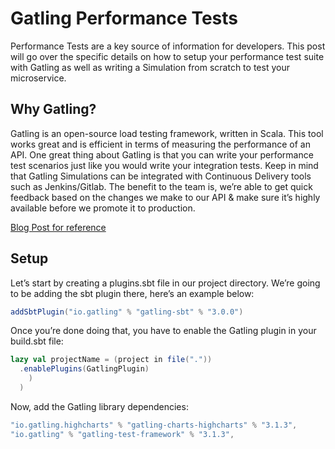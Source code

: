 # Gatling Performance Tests

Performance Tests are a key source of information for developers. This post will go over the specific details on how to setup your performance test suite with Gatling as well as writing a Simulation from scratch to test your microservice.

## Why Gatling?
Gatling is an open-source load testing framework, written in Scala. This tool works great and is efficient in terms of measuring the performance of an API. One great thing about Gatling is that you can write your performance test scenarios just like you would write your integration tests. Keep in mind that Gatling Simulations can be integrated with Continuous Delivery tools such as Jenkins/Gitlab. The benefit to the team is, we’re able to get quick feedback based on the changes we make to our API & make sure it’s highly available before we promote it to production.

[Blog Post for reference](https://haque-zubair.medium.com/scala-ble-services-24606f4b668b)

## Setup
Let’s start by creating a plugins.sbt file in our project directory. We’re going to be adding the sbt plugin there, here’s an example below:
```scala
addSbtPlugin("io.gatling" % "gatling-sbt" % "3.0.0")
```
Once you’re done doing that, you have to enable the Gatling plugin in your build.sbt file:
```scala
lazy val projectName = (project in file("."))
  .enablePlugins(GatlingPlugin)
    )
  )
```
Now, add the Gatling library dependencies:
```scala
"io.gatling.highcharts" % "gatling-charts-highcharts" % "3.1.3",
"io.gatling" % "gatling-test-framework" % "3.1.3",
```

